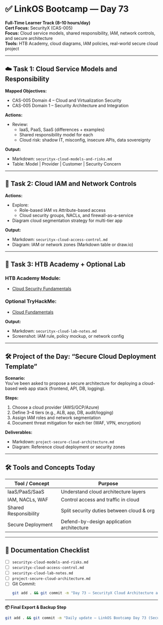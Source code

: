 # ✅ LinkOS Bootcamp — Day 73

**Full-Time Learner Track (8–10 hours/day)**  
**Cert Focus:** SecurityX (CAS-005)  
**Focus:** Cloud service models, shared responsibility, IAM, network controls, and secure architecture  
**Tools:** HTB Academy, cloud diagrams, IAM policies, real-world secure cloud project

---

## ☁️ Task 1: Cloud Service Models and Responsibility

**Mapped Objectives:**  
- CAS-005 Domain 4 – Cloud and Virtualization Security  
- CAS-005 Domain 1 – Security Architecture and Integration

**Actions:**  
- Review:
  - IaaS, PaaS, SaaS (differences + examples)  
  - Shared responsibility model for each  
  - Cloud risk: shadow IT, misconfig, insecure APIs, data sovereignty

**Output:**  
- Markdown: `securityx-cloud-models-and-risks.md`  
- Table: Model | Provider | Customer | Security Concern

---

## 🔐 Task 2: Cloud IAM and Network Controls

**Actions:**  
- Explore:
  - Role-based IAM vs Attribute-based access  
  - Cloud security groups, NACLs, and firewall-as-a-service  
- Diagram cloud segmentation strategy for multi-tier app

**Output:**  
- Markdown: `securityx-cloud-access-control.md`  
- Diagram: IAM or network zones (Markdown table or draw.io)

---

## 🧪 Task 3: HTB Academy + Optional Lab

### HTB Academy Module:
- [Cloud Security Fundamentals](https://academy.hackthebox.com/module/98)

### Optional TryHackMe:
- [Cloud Fundamentals](https://tryhackme.com/room/cloudfundamentals)

**Output:**  
- Markdown: `securityx-cloud-lab-notes.md`  
- Screenshot: IAM rule, policy mockup, or network config

---

## 🛠️ Project of the Day: “Secure Cloud Deployment Template”

**Scenario:**  
You’ve been asked to propose a secure architecture for deploying a cloud-based web app stack (frontend, API, DB, logging).

**Steps:**  
1. Choose a cloud provider (AWS/GCP/Azure)  
2. Define 3–4 tiers (e.g., ALB, app, DB, audit/logging)  
3. Assign IAM roles and network segmentation  
4. Document threat mitigation for each tier (WAF, VPN, encryption)

**Deliverables:**  
- Markdown: `project-secure-cloud-architecture.md`  
- Diagram: Reference cloud deployment or security zones

---

## 🛠️ Tools and Concepts Today

| Tool / Concept       | Purpose                                        |
|----------------------|------------------------------------------------|
| IaaS/PaaS/SaaS        | Understand cloud architecture layers          |
| IAM, NACLs, WAF       | Control access and traffic in cloud           |
| Shared Responsibility | Split security duties between cloud & org     |
| Secure Deployment     | Defend-by-design application architecture     |

---

## 📁 Documentation Checklist

- [ ] `securityx-cloud-models-and-risks.md`  
- [ ] `securityx-cloud-access-control.md`  
- [ ] `securityx-cloud-lab-notes.md`  
- [ ] `project-secure-cloud-architecture.md`  
- [ ] Git Commit:
  ```bash
  git add . && git commit -m "Day 73 – SecurityX Cloud Architecture and IAM Project" && git push origin main
  ```

---

**📦 Final Export & Backup Step**

```bash
git add . && git commit -m "Daily update – LinkOS Bootcamp Day 73 (SecurityX Cloud Security)" && git push origin main
```
